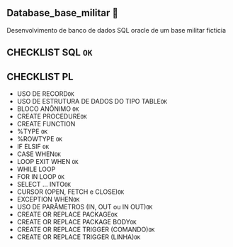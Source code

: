 ## Database_base_militar 🎲
Desenvolvimento de banco de dados SQL oracle de um base militar ficticia

## CHECKLIST SQL  ```OK```

## CHECKLIST PL
- USO DE RECORD```OK```
- USO DE ESTRUTURA DE DADOS DO TIPO TABLE```OK```
- BLOCO ANÔNIMO ```OK```
- CREATE PROCEDURE```OK```
- CREATE FUNCTION
- %TYPE ```OK```
- %ROWTYPE ```OK```
- IF ELSIF ```OK```
- CASE WHEN```OK```
- LOOP EXIT WHEN ```OK```
- WHILE LOOP
- FOR IN LOOP ```OK```
- SELECT … INTO```OK```
- CURSOR (OPEN, FETCH e CLOSE)```OK```
- EXCEPTION WHEN```OK```
- USO DE PARÂMETROS (IN, OUT ou IN OUT)```OK```
- CREATE OR REPLACE PACKAGE```OK```
- CREATE OR REPLACE PACKAGE BODY```OK```
- CREATE OR REPLACE TRIGGER (COMANDO)```OK```
- CREATE OR REPLACE TRIGGER (LINHA)```OK```
